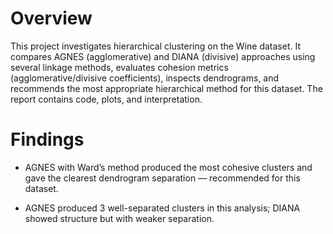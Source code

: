 # Overview

This project investigates hierarchical clustering on the Wine dataset. It compares AGNES (agglomerative) and DIANA (divisive) approaches using several linkage methods, evaluates cohesion metrics (agglomerative/divisive coefficients), inspects dendrograms, and recommends the most appropriate hierarchical method for this dataset. The report contains code, plots, and interpretation. 

# Findings

- AGNES with Ward’s method produced the most cohesive clusters and gave the clearest dendrogram separation — recommended for this dataset.

- AGNES produced 3 well-separated clusters in this analysis; DIANA showed structure but with weaker separation.

